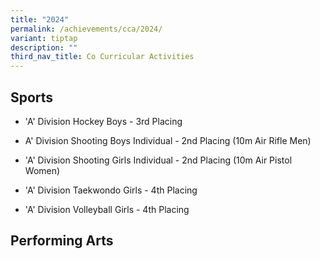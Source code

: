 ```yaml
---
title: "2024"
permalink: /achievements/cca/2024/
variant: tiptap
description: ""
third_nav_title: Co Curricular Activities
---
```

<h2>Sports</h2>
<ul data-tight="true" class="tight">
<li>
<p>'A' Division Hockey Boys - 3rd Placing</p>
</li>
<li>
<p>A' Division Shooting Boys Individual - 2nd Placing (10m Air Rifle Men)</p>
</li>
<li>
<p>'A' Division Shooting Girls Individual - 2nd Placing (10m Air Pistol Women)</p>
</li>
<li>
<p>'A' Division Taekwondo Girls - 4th Placing</p>
</li>
<li>
<p>'A' Division Volleyball Girls - 4th Placing</p>
</li>
</ul>
<h2>Performing Arts</h2>
<p></p>